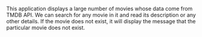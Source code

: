This application displays a large number of movies whose data come from TMDB API. We can search for any movie in it and read its description or any other details. If the movie does not exist, it will display the message that the particular movie does not exist.
